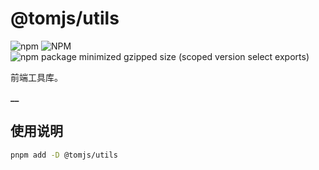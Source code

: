 # @tomjs/utils

![npm](https://img.shields.io/npm/v/%40tomjs/utils) ![NPM](https://img.shields.io/npm/l/%40tomjs%2Futils) ![npm package minimized gzipped size (scoped version select exports)](https://img.shields.io/bundlejs/size/%40tomjs/utils)

前端工具库。

**\_\_**

## 使用说明

```bash
pnpm add -D @tomjs/utils
```
